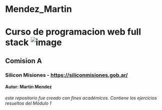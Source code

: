 # Mendez_Martin
#         Curso de programacion web full stack ![image](https://github.com/Lmptincho/Mendez_Martin/assets/133718278/c8673ab6-4607-4439-a562-e370d00571df)
##   Comision A 
### Silicon Misiones - https://siliconmisiones.gob.ar/ 
####            Autor: Martin Mendez
 *este repositorio fue creado con fines académicos. Contiene los ejercicios
resueltos del Módulo 1* 
